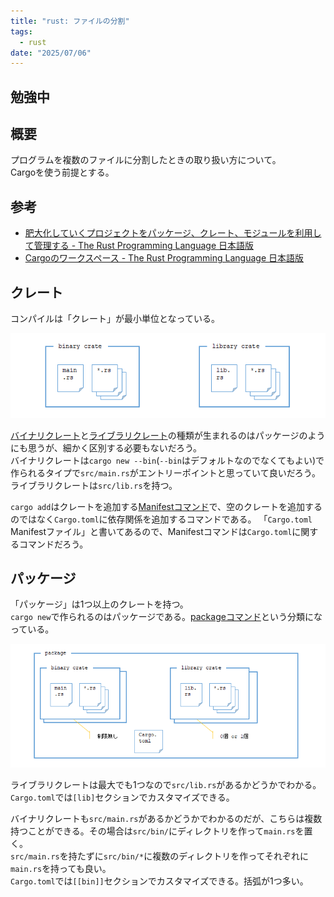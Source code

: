 ```yaml
---
title: "rust: ファイルの分割"
tags:
  - rust
date: "2025/07/06"
---
```


## 勉強中

## 概要

プログラムを複数のファイルに分割したときの取り扱い方について。  
Cargoを使う前提とする。

## 参考

* [肥大化していくプロジェクトをパッケージ、クレート、モジュールを利用して管理する - The Rust Programming Language 日本語版](https://doc.rust-jp.rs/book-ja/ch07-00-managing-growing-projects-with-packages-crates-and-modules.html)
* [Cargoのワークスペース - The Rust Programming Language 日本語版](https://doc.rust-jp.rs/book-ja/ch14-03-cargo-workspaces.html)

## クレート

コンパイルは「クレート」が最小単位となっている。

![image](images/crate.png)

[バイナリクレート](https://doc.rust-lang.org/cargo/reference/cargo-targets.html#binaries)と[ライブラリクレート](https://doc.rust-lang.org/cargo/reference/cargo-targets.html#library)の種類が生まれるのはパッケージのようにも思うが、細かく区別する必要もないだろう。  
バイナリクレートは`cargo new --bin`(`--bin`はデフォルトなのでなくてもよい)で作られるタイプで`src/main.rs`がエントリーポイントと思っていて良いだろう。  
ライブラリクレートは`src/lib.rs`を持つ。

`cargo add`はクレートを追加する[Manifestコマンド](https://doc.rust-lang.org/cargo/commands/cargo-add.html)で、空のクレートを追加するのではなく`Cargo.toml`に依存関係を追加するコマンドである。
「`Cargo.toml` Manifestファイル」と書いてあるので、Manifestコマンドは`Cargo.toml`に関するコマンドだろう。

## パッケージ

「パッケージ」は1つ以上のクレートを持つ。  
`cargo new`で作られるのはパッケージである。[packageコマンド](https://doc.rust-lang.org/cargo/commands/package-commands.html)という分類になっている。

![image](images/package.png)

ライブラリクレートは最大でも1つなので`src/lib.rs`があるかどうかでわかる。  
`Cargo.toml`では`[lib]`セクションでカスタマイズできる。

バイナリクレートも`src/main.rs`があるかどうかでわかるのだが、こちらは複数持つことができる。その場合は`src/bin/`にディレクトリを作って`main.rs`を置く。  
`src/main.rs`を持たずに`src/bin/*`に複数のディレクトリを作ってそれぞれに`main.rs`を持っても良い。  
`Cargo.toml`では`[[bin]]`セクションでカスタマイズできる。括弧が1つ多い。

